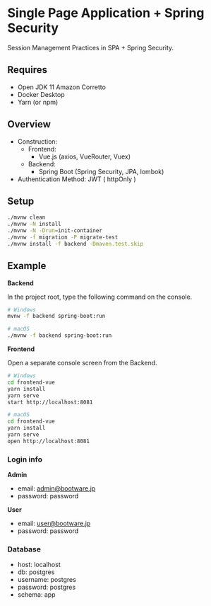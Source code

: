# Single Page Application + Spring Security

Session Management Practices in SPA + Spring Security.

## Requires

 - Open JDK 11 Amazon Corretto
 - Docker Desktop
 - Yarn (or npm)

## Overview

 - Construction:
    - Frontend: 
        - Vue.js (axios, VueRouter, Vuex)
    - Backend:
        - Spring Boot (Spring Security, JPA, lombok)
- Authentication Method: JWT ( httpOnly )

## Setup

```sh
./mvnw clean
./mvnw -N install
./mvnw -N -Drun=init-container
./mvnw -f migration -P migrate-test
./mvnw install -f backend -Dmaven.test.skip
```

## Example

**Backend**

In the project root, type the following command on the console.

```sh
# Windows
mvnw -f backend spring-boot:run

# macOS
./mvnw -f backend spring-boot:run
```

**Frontend**

Open a separate console screen from the Backend.

```sh
# Windows
cd frontend-vue
yarn install
yarn serve
start http://localhost:8081

# macOS
cd frontend-vue
yarn install
yarn serve
open http://localhost:8081
```

### Login info

**Admin**
 - email: admin@bootware.jp
 - password: password
 
**User**
 - email: user@bootware.jp
 - password: password

### Database

 - host: localhost
 - db: postgres
 - username: postgres
 - password: postgres
 - schema: app

